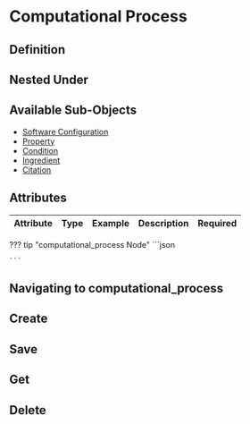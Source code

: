 # Computational Process

## Definition
<!-- TODO needs to be converted from software template to computational_process -->

## Nested Under



## Available Sub-Objects
* <a href="../../subobjects/software_configuration" target="_blank">Software Configuration</a>
* <a href="../../subobjects/property" target="_blank">Property</a>
* <a href="../../subobjects/condition" target="_blank">Condition</a>
* <a href="../../subobjects/ingredient" target="_blank">Ingredient</a>
* <a href="../../subobjects/citation" target="_blank">Citation</a>


## Attributes

| Attribute | Type | Example                        | Description                     | Required |
|-----------|------|--------------------------------|---------------------------------|----------|


??? tip "computational_process Node"
    ```json
    
    ```



## Navigating to computational_process 

## Create

## Save

## Get

## Delete
